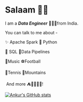 # Salaam 👋🏼

I am a ***Data Engineer*** 👷🏽‍♂️from India.

You can talk to me about - 

✨ Apache Spark			🐍 Python

📄 SQL					 		🔧Data Pipelines

🎸Music  				 		⚽️Football

🎾Tennis				 		🗻Mountains 

​	 And more ⛺️🌱🏋🏽‍♂️!

[![Ankur's GitHub stats](https://github-readme-stats.vercel.app/api?username=ankurchavda&show_icons=true&theme=onedark)](https://github.com/anuraghazra/github-readme-stats)
